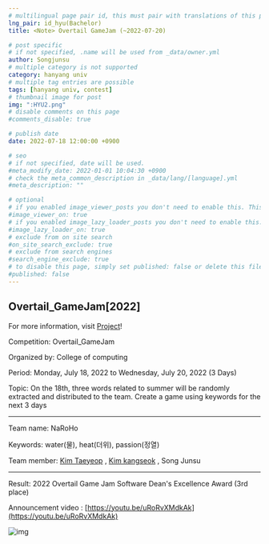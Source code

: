 ```yaml
---
# multilingual page pair id, this must pair with translations of this page. (This name must be unique)
lng_pair: id_hyu(Bachelor)
title: <Note> Overtail GameJam (~2022-07-20)

# post specific
# if not specified, .name will be used from _data/owner.yml
author: Songjunsu
# multiple category is not supported
category: hanyang univ
# multiple tag entries are possible
tags: [hanyang univ, contest]
# thumbnail image for post
img: ":HYU2.png"
# disable comments on this page
#comments_disable: true

# publish date
date: 2022-07-18 12:00:00 +0900

# seo
# if not specified, date will be used.
#meta_modify_date: 2022-01-01 10:04:30 +0900
# check the meta_common_description in _data/lang/[language].yml
#meta_description: ""

# optional
# if you enabled image_viewer_posts you don't need to enable this. This is only if image_viewer_posts = false
#image_viewer_on: true
# if you enabled image_lazy_loader_posts you don't need to enable this. This is only if image_lazy_loader_posts = false
#image_lazy_loader_on: true
# exclude from on site search
#on_site_search_exclude: true
# exclude from search engines
#search_engine_exclude: true
# to disable this page, simply set published: false or delete this file
#published: false
---
```

<!-- outline-start -->
## Overtail_GameJam[2022]

For more information, visit [Project](https://junsusong98.github.io/tabs/projects.html#id_club)!

Competition: Overtail_GameJam

Organized by: College of computing

Period: Monday, July 18, 2022 to Wednesday, July 20, 2022 (3 Days)

Topic: On the 18th, three words related to summer will be randomly extracted and distributed to the team. Create a game using keywords for the next 3 days

***

Team name: NaRoHo

Keywords: water(물), heat(더위), passion(정열)

Team member: [Kim Taeyeop](https://blog.naver.com/bible20141) , [Kim kangseok](https://yh2424.github.io/people/kangseokkim/) , Song Junsu

***

Result: 2022 Overtail Game Jam Software Dean's Excellence Award (3rd place)

Announcement video : [https://youtu.be/uRoRvXMdkAk](https://youtu.be/uRoRvXMdkAk)

![img](:Overtail.jpg)

